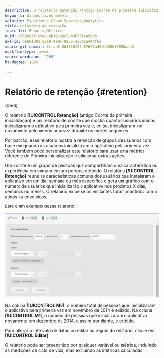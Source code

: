 ```yaml
---
description: O relatório Retenção (antigo Coorte da primeira inicialização) é um relatório de coorte que mostra quantos usuários únicos inicializaram o aplicativo pela primeira vez e, então, inicializaram-no novamente pelo menos uma vez durante os meses seguintes.
keywords: dispositivos móveis
solution: Experience Cloud Services,Analytics
title: Relatório de retenção
topic-fix: Reports,Metrics
uuid: e7639e7f-c9ed-4b19-9ac5-b36774ea9dd6
exl-id: de68f00a-5de0-4e9a-9255-207a1a44df6e
source-git-commit: 7cfaa5f6d1318151e87698a45eb6006f7850aad4
workflow-type: tm+mt
source-wordcount: '269'
ht-degree: 100%

---
```


# Relatório de retenção {#retention}

{#eol}

O relatório **[!UICONTROL Retenção]** (antigo Coorte da primeira inicialização) é um relatório de coorte que mostra quantos usuários únicos inicializaram o aplicativo pela primeira vez e, então, inicializaram-no novamente pelo menos uma vez durante os meses seguintes.

Por padrão, esse relatório mostra a retenção de grupos de usuários com base em quando os usuários inicializaram o aplicativo pela primeira vez. Você também pode personalizar este relatório para usar uma métrica diferente de Primeira inicialização e adicionar outras ações.

Um coorte é um grupo de pessoas que compartilham uma característica ou experiência em comum em um período definido. O relatório **[!UICONTROL Retenção]** reúne as características comuns dos usuários que instalaram o aplicativo em um dia, semana ou mês específico e gera um gráfico com o número de usuários que inicializarão o aplicativo nos próximos X dias, semanas ou meses. O relatório exibe se os visitantes foram mantidos como ativos ou envolvidos.

Este é um exemplo desse relatório:

![](assets/report_retention_edit.png)

Na coluna **[!UICONTROL M0]**, o número total de pessoas que inicializaram o aplicativo pela primeira vez em novembro de 2014 é exibido. Na coluna **[!UICONTROL M1]**, o número de pessoas que inicializaram o aplicativo novamente em dezembro de 2014, e assim por diante, é exibido.

Para alterar o intervalo de datas ou editar as regras do relatório, clique em **[!UICONTROL Editar]**.

O relatório pode ser preenchido por qualquer variável ou métrica, incluindo as medições de ciclo de vida, mas excluindo as métricas calculadas.
